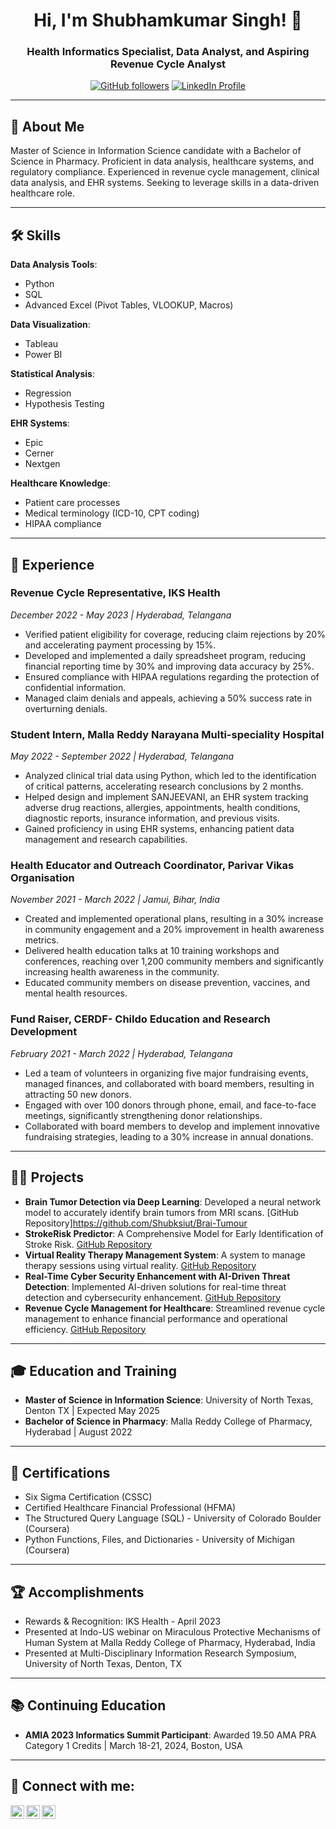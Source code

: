 <h1 align="center">Hi, I'm Shubhamkumar Singh! 👋</h1>
<h3 align="center">Health Informatics Specialist, Data Analyst, and Aspiring Revenue Cycle Analyst</h3>

<p align="center">
  <a href="https://github.com/yourgithubusername"><img alt="GitHub followers" src="https://img.shields.io/github/followers/yourgithubusername?label=Follow&style=social"></a>
  <a href="https://www.linkedin.com/in/shubhamkumar-singh/"><img alt="LinkedIn Profile" src="https://img.shields.io/badge/LinkedIn-Connect-blue"></a>
</p>

---

## 📘 About Me

Master of Science in Information Science candidate with a Bachelor of Science in Pharmacy. Proficient in data analysis, healthcare systems, and regulatory compliance. Experienced in revenue cycle management, clinical data analysis, and EHR systems. Seeking to leverage skills in a data-driven healthcare role.

---

## 🛠 Skills

**Data Analysis Tools**:
- Python
- SQL
- Advanced Excel (Pivot Tables, VLOOKUP, Macros)

**Data Visualization**:
- Tableau
- Power BI

**Statistical Analysis**:
- Regression
- Hypothesis Testing

**EHR Systems**:
- Epic
- Cerner
- Nextgen

**Healthcare Knowledge**:
- Patient care processes
- Medical terminology (ICD-10, CPT coding)
- HIPAA compliance

---

## 💼 Experience

### Revenue Cycle Representative, IKS Health
*December 2022 - May 2023 | Hyderabad, Telangana*
- Verified patient eligibility for coverage, reducing claim rejections by 20% and accelerating payment processing by 15%.
- Developed and implemented a daily spreadsheet program, reducing financial reporting time by 30% and improving data accuracy by 25%.
- Ensured compliance with HIPAA regulations regarding the protection of confidential information.
- Managed claim denials and appeals, achieving a 50% success rate in overturning denials.

### Student Intern, Malla Reddy Narayana Multi-speciality Hospital
*May 2022 - September 2022 | Hyderabad, Telangana*
- Analyzed clinical trial data using Python, which led to the identification of critical patterns, accelerating research conclusions by 2 months.
- Helped design and implement SANJEEVANI, an EHR system tracking adverse drug reactions, allergies, appointments, health conditions, diagnostic reports, insurance information, and previous visits.
- Gained proficiency in using EHR systems, enhancing patient data management and research capabilities.

### Health Educator and Outreach Coordinator, Parivar Vikas Organisation
*November 2021 - March 2022 | Jamui, Bihar, India*
- Created and implemented operational plans, resulting in a 30% increase in community engagement and a 20% improvement in health awareness metrics.
- Delivered health education talks at 10 training workshops and conferences, reaching over 1,200 community members and significantly increasing health awareness in the community.
- Educated community members on disease prevention, vaccines, and mental health resources.

### Fund Raiser, CERDF- Childo Education and Research Development
*February 2021 - March 2022 | Hyderabad, Telangana*
- Led a team of volunteers in organizing five major fundraising events, managed finances, and collaborated with board members, resulting in attracting 50 new donors.
- Engaged with over 100 donors through phone, email, and face-to-face meetings, significantly strengthening donor relationships.
- Collaborated with board members to develop and implement innovative fundraising strategies, leading to a 30% increase in annual donations.

---

## 🧑‍💻 Projects

- **Brain Tumor Detection via Deep Learning**: Developed a neural network model to accurately identify brain tumors from MRI scans. [GitHub Repository]https://github.com/Shubksiut/Brai-Tumour
- **StrokeRisk Predictor**: A Comprehensive Model for Early Identification of Stroke Risk. [GitHub Repository](https://github.com/yourgithubusername/StrokeRisk-Predictor)
- **Virtual Reality Therapy Management System**: A system to manage therapy sessions using virtual reality. [GitHub Repository](https://github.com/yourgithubusername/VR-Therapy-Management)
- **Real-Time Cyber Security Enhancement with AI-Driven Threat Detection**: Implemented AI-driven solutions for real-time threat detection and cybersecurity enhancement. [GitHub Repository](https://github.com/yourgithubusername/AI-CyberSecurity)
- **Revenue Cycle Management for Healthcare**: Streamlined revenue cycle management to enhance financial performance and operational efficiency. [GitHub Repository](https://github.com/yourgithubusername/Revenue-Cycle-Management)

---

## 🎓 Education and Training

- **Master of Science in Information Science**: University of North Texas, Denton TX | Expected May 2025
- **Bachelor of Science in Pharmacy**: Malla Reddy College of Pharmacy, Hyderabad | August 2022

---

## 📜 Certifications

- Six Sigma Certification (CSSC)
- Certified Healthcare Financial Professional (HFMA)
- The Structured Query Language (SQL) - University of Colorado Boulder (Coursera)
- Python Functions, Files, and Dictionaries - University of Michigan (Coursera)

---

## 🏆 Accomplishments

- Rewards & Recognition: IKS Health - April 2023
- Presented at Indo-US webinar on Miraculous Protective Mechanisms of Human System at Malla Reddy College of Pharmacy, Hyderabad, India
- Presented at Multi-Disciplinary Information Research Symposium, University of North Texas, Denton, TX

---

## 📚 Continuing Education

- **AMIA 2023 Informatics Summit Participant**: Awarded 19.50 AMA PRA Category 1 Credits | March 18-21, 2024, Boston, USA

---

## 🤳 Connect with me:

[<img align="left" alt="Shubhamkumar Singh | LinkedIn" width="22px" src="https://cdn.jsdelivr.net/npm/simple-icons@v3/icons/linkedin.svg" />][linkedin]
[<img align="left" alt="Shubhamkumar Singh | Twitter" width="22px" src="https://cdn.jsdelivr.net/npm/simple-icons@v3/icons/twitter.svg" />][twitter]
[<img align="left" alt="Shubhamkumar Singh | Instagram" width="22px" src="https://cdn.jsdelivr.net/npm/simple-icons@v3/icons/instagram.svg" />][instagram]

[twitter]: https://twitter.com/your_twitter_handle
[instagram]: https://www.instagram.com/shubham_singh.in?igsh=enZjaWF0cHZtZWk1&utm_source=qr
[linkedin]: https://linkedin.com/in/shubhamkumar-singh

<!--
**yourgithubusername/yourgithubusername** is a ✨ _special_ ✨ repository because its `README.md` (this file) appears on your GitHub profile.

Here are some ideas to get you started:

- 🔭 I’m currently working on ...
- 🌱 I’m currently learning ...
- 👯 I’m looking to collaborate on ...
- 🤔 I’m looking for help with ...
- 💬 Ask me about ...
- 📫 How to reach me: ...
- 😄 Pronouns: ...
- ⚡ Fun fact: ...
-->
